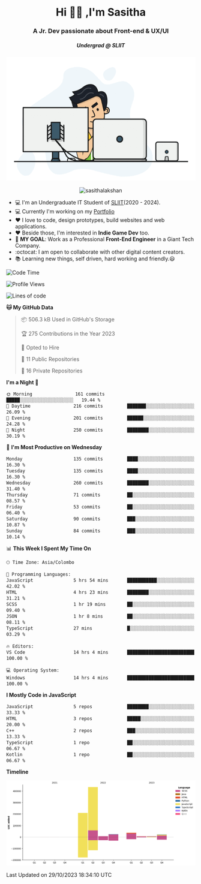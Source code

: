 
<h1 align="center">Hi 🙋‍♂️ ,I'm Sasitha</h1>
<h3 align="center">A Jr. Dev passionate about Front-end & UX/UI</h3>

<i><h5 align="center">Undergrad @ SLIIT</h5></i>

<p align="center">
  <img width="540" height="330" src="https://github.com/SasithaLakshan/SasithaLakshan/blob/main/dev.gif">
</p>
<p align="center"> <img src="https://komarev.com/ghpvc/?username=sasithalakshan&label=Profile%20views&color=0e75b6&style=flat" alt="sasithalakshan" /> </p>

- :computer: I'm an Undergraduate IT Student of [SLIIT](https://www.sliit.lk)(2020 - 2024).
- :computer: Currently I'm working on my <a href="https://SasithaLakshan.github.io" target="_blank">Portfolio</a>
- :heart: I love to code, design prototypes, build websites and web applications.
- :heart: Beside those, I'm interested in **Indie Game Dev** too.
- :electric_plug: **MY GOAL**: Work as a Professional **Front-End Engineer** in a Giant Tech Company.
- :octocat: I am open to collaborate with other digital content creators.
- :books: Learning new things, self driven, hard working and friendly.:smiley:
  
<!-- <h3 align="left">Tech Stack I'm Using</h3> -->

<!--START_SECTION:waka-->
![Code Time](http://img.shields.io/badge/Code%20Time-502%20hrs%2045%20mins-blue)

![Profile Views](http://img.shields.io/badge/Profile%20Views-0-blue)

![Lines of code](https://img.shields.io/badge/From%20Hello%20World%20I%27ve%20Written-746.3%20thousand%20lines%20of%20code-blue)

**🐱 My GitHub Data** 

> 📦 506.3 kB Used in GitHub's Storage 
 > 
> 🏆 275 Contributions in the Year 2023
 > 
> 💼 Opted to Hire
 > 
> 📜 11 Public Repositories 
 > 
> 🔑 16 Private Repositories 
 > 
**I'm a Night 🦉** 

```text
🌞 Morning                161 commits         █████░░░░░░░░░░░░░░░░░░░░   19.44 % 
🌆 Daytime                216 commits         ███████░░░░░░░░░░░░░░░░░░   26.09 % 
🌃 Evening                201 commits         ██████░░░░░░░░░░░░░░░░░░░   24.28 % 
🌙 Night                  250 commits         ████████░░░░░░░░░░░░░░░░░   30.19 % 
```
📅 **I'm Most Productive on Wednesday** 

```text
Monday                   135 commits         ████░░░░░░░░░░░░░░░░░░░░░   16.30 % 
Tuesday                  135 commits         ████░░░░░░░░░░░░░░░░░░░░░   16.30 % 
Wednesday                260 commits         ████████░░░░░░░░░░░░░░░░░   31.40 % 
Thursday                 71 commits          ██░░░░░░░░░░░░░░░░░░░░░░░   08.57 % 
Friday                   53 commits          ██░░░░░░░░░░░░░░░░░░░░░░░   06.40 % 
Saturday                 90 commits          ███░░░░░░░░░░░░░░░░░░░░░░   10.87 % 
Sunday                   84 commits          ███░░░░░░░░░░░░░░░░░░░░░░   10.14 % 
```


📊 **This Week I Spent My Time On** 

```text
🕑︎ Time Zone: Asia/Colombo

💬 Programming Languages: 
JavaScript               5 hrs 54 mins       ███████████░░░░░░░░░░░░░░   42.02 % 
HTML                     4 hrs 23 mins       ████████░░░░░░░░░░░░░░░░░   31.21 % 
SCSS                     1 hr 19 mins        ██░░░░░░░░░░░░░░░░░░░░░░░   09.40 % 
JSON                     1 hr 8 mins         ██░░░░░░░░░░░░░░░░░░░░░░░   08.11 % 
TypeScript               27 mins             █░░░░░░░░░░░░░░░░░░░░░░░░   03.29 % 

🔥 Editors: 
VS Code                  14 hrs 4 mins       █████████████████████████   100.00 % 

💻 Operating System: 
Windows                  14 hrs 4 mins       █████████████████████████   100.00 % 
```

**I Mostly Code in JavaScript** 

```text
JavaScript               5 repos             ████████░░░░░░░░░░░░░░░░░   33.33 % 
HTML                     3 repos             █████░░░░░░░░░░░░░░░░░░░░   20.00 % 
C++                      2 repos             ███░░░░░░░░░░░░░░░░░░░░░░   13.33 % 
TypeScript               1 repo              ██░░░░░░░░░░░░░░░░░░░░░░░   06.67 % 
Kotlin                   1 repo              ██░░░░░░░░░░░░░░░░░░░░░░░   06.67 % 
```



**Timeline**

![Lines of Code chart](https://raw.githubusercontent.com/SasithaLakshan/SasithaLakshan/main/assets/bar_graph.png)


 Last Updated on 29/10/2023 18:34:10 UTC
<!--END_SECTION:waka-->

